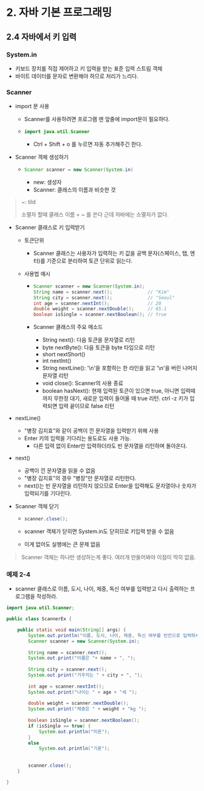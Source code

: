# 2. 자바 기본 프로그래밍

## 2.4 자바에서 키 입력

### System.in

* 키보드 장치를 직접 제어하고 키 입력을 받는 표준 입력 스트림 객체
* 바이트 데이터를 문자로 변환해야 하므로 처리가 느리다.

### Scanner

* import 문 사용

  * Scanner를 사용하려면 프로그램 맨 앞줄에 import문이 필요하다.

  * ```java
    import java.util.Scanner
    ```

    * Ctrl + Shift + o 를 누르면 자동 추가해주긴 한다.

* Scanner 객체 생성하기

  * ```java
    Scanner scanner = new Scanner(System.in)
    ```

    * new: 생성자
    * Scanner: 클래스의 이름과 비슷한 것

> ~: tild
>
> 소멸자 할때 클래스 이름 + ~ 를 쓴다 근데 자바에는 소멸자가 없다.

* Scanner 클래스로 키 입력받기

  * 토큰단위

    * Scanner 클래스는 사용자가 입력하는 키 값을 공백 문자(스페이스, 탭, 엔터)를 기준으로 분리하여 토큰 단위로 읽는다.

  * 사용법 예시

    * ```JAVA
      Scanner scanner = new Scanner(System.in);
      String name = scanner.next();				// "Kim"
      String city = scanner.next();				// "Seoul"
      int age = scanner.nextInt();				// 20
      double weight = scanner.nextDouble();		// 65.1
      boolean isSingle = scanner.nextBoolean();	// true
      ```

    * Scanner 클래스의 주요 메소드

      * String next(): 다음 토큰을 문자열로 리턴
      * byte nextByte(): 다음 토큰을 byte 타입으로 리턴
      * short nextShort()
      * int nextInt()
      * String nextLine(): '\n'을 포함하는 한 라인을 읽고 '\n'을 버린 나머지 문자열 리턴
      * void close(): Scanner의 사용 종료
      * boolean hasNext(): 현재 입력된 토큰이 있으면 true, 아니면 입력때까지 무한정 대기, 새로운 입력이 들어올 때 true 리턴. ctrl -z 키가 입력되면 입력 끝이므로 false 리턴

* nextLine()

  * "병장 김지효"와 같이 공백이 낀 문자열을 입력받기 위해 사용
  * Enter 키의 입력을 기다리는 용도로도 사용 가능.
    * 다른 입력 없이 Enter만 입력하더라도 빈 문자열을 리턴하며 돌아온다.

* next()

  * 공백이 낀 문자열을 읽을 수 없음
  * "병장 김지효"의 경우 "병장"만 문자열로 리턴한다.
  * next()는 빈 문자열을 리턴하지 않으므로 Enter을 입력해도 문자열이나 숫자가 입력되기를 기다린다.

* Scanner 객체 닫기

  * ```java
    scanner.close();
    ```

  * scanner 객체가 닫히면 System.in도 닫히므로 키입력 받을 수 없음

  * 이게 없어도 실행에는 큰 문제 없음

> Scanner 객체는 하나만 생성하는게 좋다. 여러개 만들어봐야 이점이 딱히 없음.

### 예제 2-4

* scanner 클래스로 이름, 도시, 나이, 체중, 독신 여부를 입력받고 다시 출력하는 프로그램을 작성하라.

```java
import java.util.Scanner;

public class ScannerEx {

	public static void main(String[] args) {
		System.out.println("이름, 도시, 나이, 체중, 독신 여부를 빈칸으로 입력하세요");
		Scanner scanner = new Scanner(System.in);
		
		String name = scanner.next();
		System.out.print("이름은 "+ name + ", ");
		
		String city = scanner.next();
		System.out.print("거주지는 " + city + ", ");
		
		int age = scanner.nextInt();
		System.out.print("나이는 " + age + "세 ");
		
		double weight = scanner.nextDouble();
		System.out.print("체중은 " + weight + "kg ");
		
		boolean isSingle = scanner.nextBoolean();
		if (isSingle == true) {
			System.out.println("미혼");
		}
		else
			System.out.println("기혼");
		
		
		scanner.close();
	}

}
```